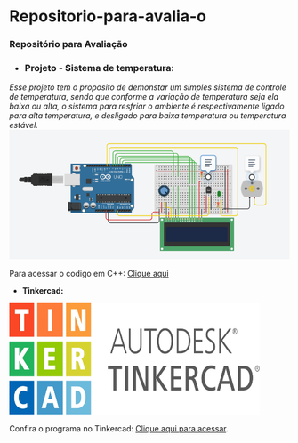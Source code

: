 # Repositorio-para-avalia-o


<b><h3>Repositório para Avaliação</h3></b>

<b><h3>  <ul>
<li> Projeto - Sistema de temperatura:</ul> </h3></b>
<p>
<i>Esse projeto tem o proposito de demonstar um simples sistema de controle de temperatura, sendo que conforme a variação de temperatura seja ela baixa ou alta, o sistema para resfriar o ambiente é respectivamente ligado para alta temperatura, e desligado para baixa temperatura ou temperatura estável. </i>
 <br>
 
<img src="sensordetemperatura.PNG">
<p>
Para acessar o codigo em C++: <a href = "reposit_rio_para_avalia_o_sensor_de_temperatura1.ino"> Clique aqui</a>
<br> 

<b><ul>
 <li>Tinkercad:</ul></b>

<img src="tinkercad.jpg" height="200" width="450">

<p>Confira o programa no Tinkercad: <a href="https://www.tinkercad.com/things/iwm72tNDTgn-atividade-avaliacao-sensor-de-temperatura/editel?sharecode=P9Ww8AX0dAt2UR-tVdPyi5m0ntXfwZrZE-5V5mucG20" target="_blank">Clique aqui para acessar</a>.</p>
<br>


